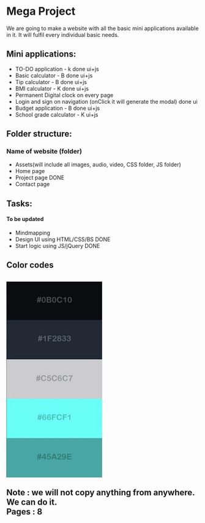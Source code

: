 <h1>Mega Project</h1>

<p>We are going to make a website with all the basic mini applications available in it. It will fulfil every individual basic needs.</p>

<h2>Mini applications:</h2>
<ul>
<li>TO-DO application - k  done ui+js</li>
<li>Basic calculator - B done ui+js</li>
<li>Tip calculator - B done ui+js</li>
<li>BMI calculator - K done ui+js</li>
<li>Permanent Digital clock on every page</li>
<li>Login and sign on navigation (onClick it will generate the modal) done ui</li>
<li>Budget application - B done ui+js</li>
<li>School grade calculator - K ui+js</li>
</ul>

<h2>Folder structure:</h2>

<h3>Name of website (folder)</h3>

<ul>
<li>Assets(will include all images, audio, video, CSS folder, JS folder)</li>
<li>Home page</li>
<li>Project page DONE</li>
<li>Contact page</li>
</ul>

<h2>Tasks:</h2><h4>To be updated</h4>
<ul>
<li>Mindmapping</li>
<li>Design UI using HTML/CSS/BS  DONE</li>
<li>Start logic using JS/jQuery   DONE</li>
</ul>

<h2>Color codes<h2>
<img src="assets/images/color_codes.jpg"/>

<br>

Note : we will not copy anything from anywhere. We can do it.<br>
Pages : 8<br>
<br>

